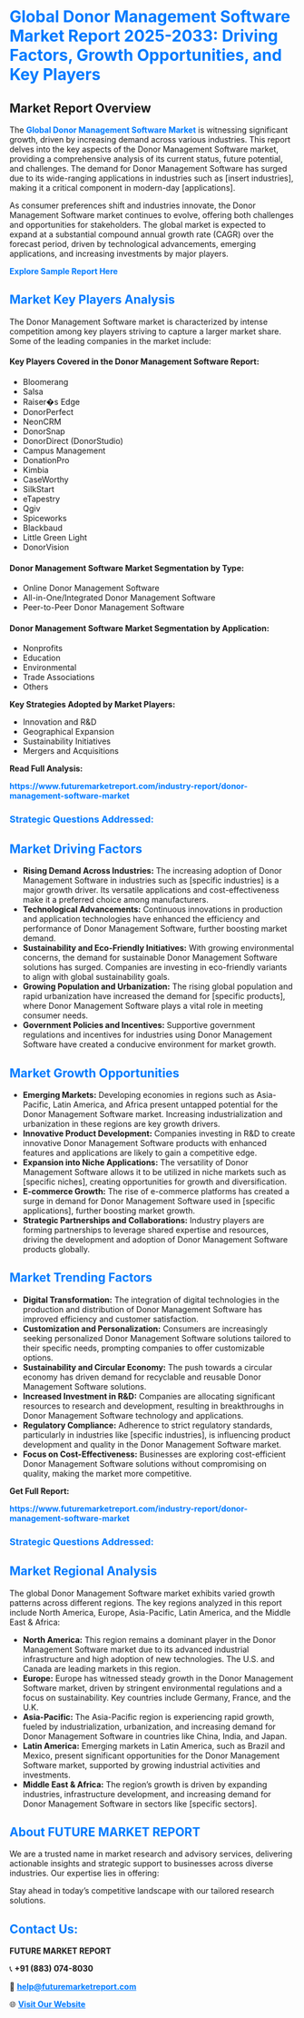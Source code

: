 <h1 style="color: #007BFF;">Global Donor Management Software Market Report 2025-2033: Driving Factors, Growth Opportunities, and Key Players</h1>

<section id="overview">
<h2>Market Report Overview</h2>
<p>The <a href="https://www.futuremarketreport.com/industry-report/donor-management-software-market" style="color: #007BFF; text-decoration: none;"><strong>Global Donor Management Software Market</strong></a> is witnessing significant growth, driven by increasing demand across various industries. This report delves into the key aspects of the Donor Management Software market, providing a comprehensive analysis of its current status, future potential, and challenges. The demand for Donor Management Software has surged due to its wide-ranging applications in industries such as [insert industries], making it a critical component in modern-day [applications].</p>
<p>As consumer preferences shift and industries innovate, the Donor Management Software market continues to evolve, offering both challenges and opportunities for stakeholders. The global market is expected to expand at a substantial compound annual growth rate (CAGR) over the forecast period, driven by technological advancements, emerging applications, and increasing investments by major players.</p>
</section>

<section id="overview">
<p><a href="https://www.futuremarketreport.com/request-sample/reportId=99368" style="color: #007BFF; text-decoration: none;"><strong>Explore Sample Report Here</strong></a></p>
</section>

<section id="key-players">
<h2 style="color: #007BFF;">Market Key Players Analysis</h2>
<p>The Donor Management Software market is characterized by intense competition among key players striving to capture a larger market share. Some of the leading companies in the market include:</p>
<h4>Key Players Covered in the Donor Management Software Report:</h4>
<ul><li>Bloomerang</li><li>Salsa</li><li>Raiser�s Edge</li><li>DonorPerfect</li><li>NeonCRM</li><li>DonorSnap</li><li>DonorDirect (DonorStudio)</li><li>Campus Management</li><li>DonationPro</li><li>Kimbia</li><li>CaseWorthy</li><li>SilkStart</li><li>eTapestry</li><li>Qgiv</li><li>Spiceworks</li><li>Blackbaud</li><li>Little Green Light</li><li>DonorVision</li></ul>
<h4>Donor Management Software Market Segmentation by Type:</h4>
<ul><li>Online Donor Management Software</li><li>All-in-One/Integrated Donor Management Software</li><li>Peer-to-Peer Donor Management Software</li></ul>

<h4>Donor Management Software Market Segmentation by Application:</h4>
<ul><li>Nonprofits</li><li>Education</li><li>Environmental</li><li>Trade Associations</li><li>Others</li></ul>
<p><strong>Key Strategies Adopted by Market Players:</strong></p>
<ul>
<li>Innovation and R&D</li>
<li>Geographical Expansion</li>
<li>Sustainability Initiatives</li>
<li>Mergers and Acquisitions</li>
</ul>
</section>

<section>
<p><strong>Read Full Analysis: </strong></p><a href="https://www.futuremarketreport.com/industry-report/donor-management-software-market" style="color: #007BFF; text-decoration: none;"><strong>https://www.futuremarketreport.com/industry-report/donor-management-software-market</strong></a>
<h3 style="color: #007BFF;">Strategic Questions Addressed:</h3>
</section>

<section id="driving-factors">
<h2 style="color: #007BFF;">Market Driving Factors</h2>
<ul>
<li><strong>Rising Demand Across Industries:</strong> The increasing adoption of Donor Management Software in industries such as [specific industries] is a major growth driver. Its versatile applications and cost-effectiveness make it a preferred choice among manufacturers.</li>
<li><strong>Technological Advancements:</strong> Continuous innovations in production and application technologies have enhanced the efficiency and performance of Donor Management Software, further boosting market demand.</li>
<li><strong>Sustainability and Eco-Friendly Initiatives:</strong> With growing environmental concerns, the demand for sustainable Donor Management Software solutions has surged. Companies are investing in eco-friendly variants to align with global sustainability goals.</li>
<li><strong>Growing Population and Urbanization:</strong> The rising global population and rapid urbanization have increased the demand for [specific products], where Donor Management Software plays a vital role in meeting consumer needs.</li>
<li><strong>Government Policies and Incentives:</strong> Supportive government regulations and incentives for industries using Donor Management Software have created a conducive environment for market growth.</li>
</ul>
</section>

<section id="growth-opportunities">
<h2 style="color: #007BFF;">Market Growth Opportunities</h2>
<ul>
<li><strong>Emerging Markets:</strong> Developing economies in regions such as Asia-Pacific, Latin America, and Africa present untapped potential for the Donor Management Software market. Increasing industrialization and urbanization in these regions are key growth drivers.</li>
<li><strong>Innovative Product Development:</strong> Companies investing in R&D to create innovative Donor Management Software products with enhanced features and applications are likely to gain a competitive edge.</li>
<li><strong>Expansion into Niche Applications:</strong> The versatility of Donor Management Software allows it to be utilized in niche markets such as [specific niches], creating opportunities for growth and diversification.</li>
<li><strong>E-commerce Growth:</strong> The rise of e-commerce platforms has created a surge in demand for Donor Management Software used in [specific applications], further boosting market growth.</li>
<li><strong>Strategic Partnerships and Collaborations:</strong> Industry players are forming partnerships to leverage shared expertise and resources, driving the development and adoption of Donor Management Software products globally.</li>
</ul>
</section>

<section id="trending-factors">
<h2 style="color: #007BFF;">Market Trending Factors</h2>
<ul>
<li><strong>Digital Transformation:</strong> The integration of digital technologies in the production and distribution of Donor Management Software has improved efficiency and customer satisfaction.</li>
<li><strong>Customization and Personalization:</strong> Consumers are increasingly seeking personalized Donor Management Software solutions tailored to their specific needs, prompting companies to offer customizable options.</li>
<li><strong>Sustainability and Circular Economy:</strong> The push towards a circular economy has driven demand for recyclable and reusable Donor Management Software solutions.</li>
<li><strong>Increased Investment in R&D:</strong> Companies are allocating significant resources to research and development, resulting in breakthroughs in Donor Management Software technology and applications.</li>
<li><strong>Regulatory Compliance:</strong> Adherence to strict regulatory standards, particularly in industries like [specific industries], is influencing product development and quality in the Donor Management Software market.</li>
<li><strong>Focus on Cost-Effectiveness:</strong> Businesses are exploring cost-efficient Donor Management Software solutions without compromising on quality, making the market more competitive.</li>
</ul>
</section>

<section>
<p><strong>Get Full Report: </strong></p><a href="https://www.futuremarketreport.com/industry-report/donor-management-software-market" style="color: #007BFF; text-decoration: none;"><strong>https://www.futuremarketreport.com/industry-report/donor-management-software-market</strong></a>
<h3 style="color: #007BFF;">Strategic Questions Addressed:</h3>
</section>


<section id="regional-analysis">
<h2 style="color: #007BFF;">Market Regional Analysis</h2>
<p>The global Donor Management Software market exhibits varied growth patterns across different regions. The key regions analyzed in this report include North America, Europe, Asia-Pacific, Latin America, and the Middle East & Africa:</p>
<ul>
<li><strong>North America:</strong> This region remains a dominant player in the Donor Management Software market due to its advanced industrial infrastructure and high adoption of new technologies. The U.S. and Canada are leading markets in this region.</li>
<li><strong>Europe:</strong> Europe has witnessed steady growth in the Donor Management Software market, driven by stringent environmental regulations and a focus on sustainability. Key countries include Germany, France, and the U.K.</li>
<li><strong>Asia-Pacific:</strong> The Asia-Pacific region is experiencing rapid growth, fueled by industrialization, urbanization, and increasing demand for Donor Management Software in countries like China, India, and Japan.</li>
<li><strong>Latin America:</strong> Emerging markets in Latin America, such as Brazil and Mexico, present significant opportunities for the Donor Management Software market, supported by growing industrial activities and investments.</li>
<li><strong>Middle East & Africa:</strong> The region’s growth is driven by expanding industries, infrastructure development, and increasing demand for Donor Management Software in sectors like [specific sectors].</li>
</ul>
</section>

<footer>
<h2 style="color: #007BFF;">About FUTURE MARKET REPORT</h2>
<p>We are a trusted name in market research and advisory services, delivering actionable insights and strategic support to businesses across diverse industries. Our expertise lies in offering:</p>

<p>Stay ahead in today’s competitive landscape with our tailored research solutions.</p>

<h2 style="color: #007BFF;">Contact Us:</h2>
<p><strong>FUTURE MARKET REPORT</strong></p>
<p>📞 <strong>+91 (883) 074-8030</strong></p>
<p>📧 <strong><a href="mailto:help@futuremarketreport.com" style="color: #007BFF;">help@futuremarketreport.com</a></strong></p>
<p>🌐 <strong><a href="https://www.futuremarketreport.com/" style="color: #007BFF;">Visit Our Website</a></strong></p>
</footer>
